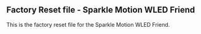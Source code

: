 ## Factory Reset file - Sparkle Motion WLED Friend

This is the factory reset file for the Sparkle Motion WLED Friend.